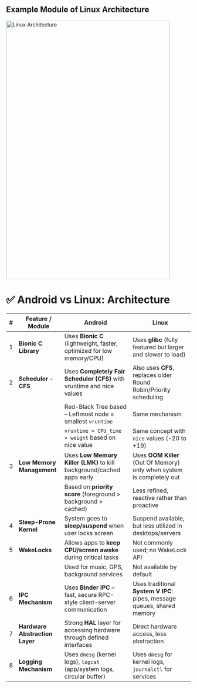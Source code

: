 ## Example Module of Linux Architecture

<img width="447" height="703" alt="Linux Architecture" src="https://github.com/user-attachments/assets/76e95e93-e2c2-485c-9dd2-974004fb5231" />

# ✅ Android vs Linux: Architecture 

| **#** | **Feature / Module**             | **Android**                                                                 | **Linux**                                                                  |
|-------|----------------------------------|------------------------------------------------------------------------------|-----------------------------------------------------------------------------|
| 1     | **Bionic C Library**             | Uses **Bionic C** (lightweight, faster, optimized for low memory/CPU)       | Uses **glibc** (fully featured but larger and slower to load)              |
| 2     | **Scheduler - CFS**              | Uses **Completely Fair Scheduler (CFS)** with vruntime and nice values      | Also uses **CFS**, replaces older Round Robin/Priority scheduling          |
|       |                                  | Red-Black Tree based – Leftmost node = smallest `vruntime`                 | Same mechanism                                                             |
|       |                                  | `vruntime = CPU_time × weight` based on nice value                         | Same concept with `nice` values (-20 to +19)                               |
| 3     | **Low Memory Management**        | Uses **Low Memory Killer (LMK)** to kill background/cached apps early      | Uses **OOM Killer** (Out Of Memory) only when system is completely out     |
|       |                                  | Based on **priority score** (foreground > background > cached)            | Less refined, reactive rather than proactive                               |
| 4     | **Sleep-Prone Kernel**           | System goes to **sleep/suspend** when user locks screen                    | Suspend available, but less utilized in desktops/servers                   |
| 5     | **WakeLocks**                    | Allows apps to **keep CPU/screen awake** during critical tasks             | Not commonly used; no WakeLock API                                         |
|       |                                  | Used for music, GPS, background services                                   | Not available by default                                                   |
| 6     | **IPC Mechanism**                | Uses **Binder IPC** – fast, secure RPC-style client-server communication   | Uses traditional **System V IPC**: pipes, message queues, shared memory    |
| 7     | **Hardware Abstraction Layer**   | Strong **HAL** layer for accessing hardware through defined interfaces     | Direct hardware access, less abstraction                                  |
| 8     | **Logging Mechanism**            | Uses `dmesg` (kernel logs), `logcat` (app/system logs, circular buffer)    | Uses `dmesg` for kernel logs, `journalctl` for services                    |
